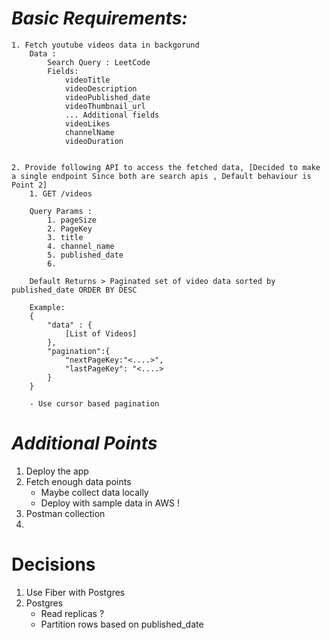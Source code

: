 # ***Basic Requirements:***

    1. Fetch youtube videos data in backgorund
        Data :
            Search Query : LeetCode
            Fields:
                videoTitle
                videoDescription
                videoPublished_date
                videoThumbnail_url
                ... Additional fields
                videoLikes
                channelName
                videoDuration


    2. Provide following API to access the fetched data, [Decided to make a single endpoint Since both are search apis , Default behaviour is Point 2]
        1. GET /videos
        
        Query Params : 
            1. pageSize
            2. PageKey
            3. title
            4. channel_name
            5. published_date
            6. 

        Default Returns > Paginated set of video data sorted by published_date ORDER BY DESC
       
        Example:
        {
            "data" : {
                [List of Videos]
            },
            "pagination":{
                "nextPageKey:"<....>",
                "lastPageKey": "<....>
            }
        }

        - Use cursor based pagination

    
    
# ***Additional Points***
1. Deploy the app
2. Fetch enough data points
    - Maybe collect data locally
    - Deploy with sample data in AWS !
3. Postman collection
4. 


# Decisions
1. Use Fiber with Postgres
2. Postgres
    - Read replicas ?
    - Partition rows based on published_date
    
